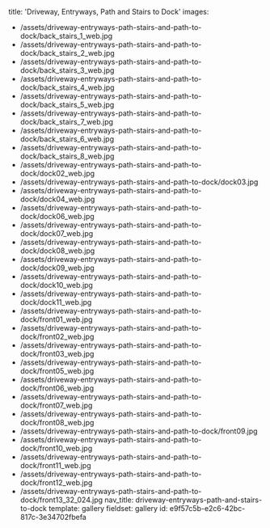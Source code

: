 title: 'Driveway, Entryways, Path and Stairs to Dock'
images:
  - /assets/driveway-entryways-path-stairs-and-path-to-dock/back_stairs_1_web.jpg
  - /assets/driveway-entryways-path-stairs-and-path-to-dock/back_stairs_2_web.jpg
  - /assets/driveway-entryways-path-stairs-and-path-to-dock/back_stairs_3_web.jpg
  - /assets/driveway-entryways-path-stairs-and-path-to-dock/back_stairs_4_web.jpg
  - /assets/driveway-entryways-path-stairs-and-path-to-dock/back_stairs_5_web.jpg
  - /assets/driveway-entryways-path-stairs-and-path-to-dock/back_stairs_7_web.jpg
  - /assets/driveway-entryways-path-stairs-and-path-to-dock/back_stairs_6_web.jpg
  - /assets/driveway-entryways-path-stairs-and-path-to-dock/back_stairs_8_web.jpg
  - /assets/driveway-entryways-path-stairs-and-path-to-dock/dock02_web.jpg
  - /assets/driveway-entryways-path-stairs-and-path-to-dock/dock03.jpg
  - /assets/driveway-entryways-path-stairs-and-path-to-dock/dock04_web.jpg
  - /assets/driveway-entryways-path-stairs-and-path-to-dock/dock06_web.jpg
  - /assets/driveway-entryways-path-stairs-and-path-to-dock/dock07_web.jpg
  - /assets/driveway-entryways-path-stairs-and-path-to-dock/dock08_web.jpg
  - /assets/driveway-entryways-path-stairs-and-path-to-dock/dock09_web.jpg
  - /assets/driveway-entryways-path-stairs-and-path-to-dock/dock10_web.jpg
  - /assets/driveway-entryways-path-stairs-and-path-to-dock/dock11_web.jpg
  - /assets/driveway-entryways-path-stairs-and-path-to-dock/front01_web.jpg
  - /assets/driveway-entryways-path-stairs-and-path-to-dock/front02_web.jpg
  - /assets/driveway-entryways-path-stairs-and-path-to-dock/front03_web.jpg
  - /assets/driveway-entryways-path-stairs-and-path-to-dock/front05_web.jpg
  - /assets/driveway-entryways-path-stairs-and-path-to-dock/front06_web.jpg
  - /assets/driveway-entryways-path-stairs-and-path-to-dock/front07_web.jpg
  - /assets/driveway-entryways-path-stairs-and-path-to-dock/front08_web.jpg
  - /assets/driveway-entryways-path-stairs-and-path-to-dock/front09.jpg
  - /assets/driveway-entryways-path-stairs-and-path-to-dock/front10_web.jpg
  - /assets/driveway-entryways-path-stairs-and-path-to-dock/front11_web.jpg
  - /assets/driveway-entryways-path-stairs-and-path-to-dock/front12_web.jpg
  - /assets/driveway-entryways-path-stairs-and-path-to-dock/front13_32_024.jpg
nav_title: driveway-entryways-path-and-stairs-to-dock
template: gallery
fieldset: gallery
id: e9f57c5b-e2c6-42bc-817c-3e34702fbefa

